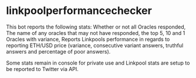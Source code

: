 # linkpoolperformancechecker

This bot reports the following stats: Whether or not all Oracles responded, The name of any oracles that may not have responded, the top 5, 10 and 1 Oracles with variance, Reports Linkpools performance in regards to reporting ETH/USD price (variance, consecutive variant answers, truthful answers and percentage of poor answers).

Some stats remain in console for private use and Linkpool stats are setup to be reported to Twitter via API.
